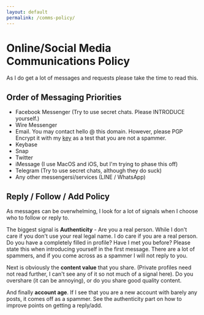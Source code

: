 ```yaml
---
layout: default
permalink: /comms-policy/
---
```


# Online/Social Media Communications Policy

As I do get a lot of messages and requests please take the time to read this.

## Order of Messaging Priorities

* Facebook Messenger (Try to use secret chats. Please INTRODUCE yourself.)
* Wire Messenger
* Email. You may contact hello @ this domain. However, please PGP Encrypt it with my [key](https://nolim1t.co/key/pgpkey.asc.txt) as a test that you are not a spammer.
* Keybase
* Snap
* Twitter
* iMessage (I use MacOS and iOS, but I'm trying to phase this off)
* Telegram (Try to use secret chats, although they do suck) 
* Any other messengersi/services (LINE / WhatsApp)

## Reply / Follow / Add Policy

As messages can be overwhelming, I look for a lot of signals when I choose who to follow or reply to.

The biggest signal is **Authenticity** - Are you a real person. While I don't care if you don't use your real legal name. I do care if you are a real person. Do you have a completely filled in profile? Have I met you before? Please state this when introducing yourself in the first message. There are a lot of spammers, and if you come across as a spammer I will not reply to you.

Next is obviously the **content value** that you share. (Private profiles need not read further, I can't see any of it so not much of a signal here). Do you overshare (it can be annoying), or do you share good quality content. 

And finally **account age**. If I see that you are a new account with barely any posts, it comes off as a spammer. See the authenticity part on how to improve points on getting a reply/add.


